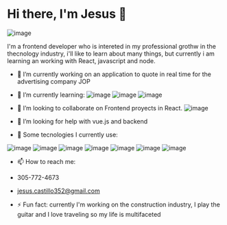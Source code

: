 # Hi there, I'm Jesus 👋

![image](https://cdn.pixabay.com/photo/2016/10/29/09/53/abstract-1780277_960_720.png )

I'm a frontend developer who is intereted in my professional grothw in the thecnology industry, i'll like to learn about many things, but currently i am learning an working with React, javascript and node.

- 🔭 I’m currently working on an application to quote in real time  for the advertising company JOP
- 🌱 I’m currently learning:    ![image]( https://img.shields.io/badge/Node.js-339933?style=for-the-badge&logo=nodedotjs&logoColor=white )
 ![image]( https://img.shields.io/badge/React_Router-CA4245?style=for-the-badge&logo=react-router&logoColor=white )
![image]( https://img.shields.io/badge/Redux-593D88?style=for-the-badge&logo=redux&logoColor=white )





- 👯 I’m looking to collaborate on Frontend proyects in React. ![image]( https://img.shields.io/badge/React-20232A?style=for-the-badge&logo=react&logoColor=61DAFB )


- 🤔 I’m looking for help with vue.js and backend
- 💬 Some tecnologies I currently use: 


![image](	https://img.shields.io/badge/HTML5-E34F26?style=for-the-badge&logo=html5&logoColor=white )
![image](	https://img.shields.io/badge/CSS3-1572B6?style=for-the-badge&logo=css3&logoColor=white)
![image]( https://img.shields.io/badge/JavaScript-323330?style=for-the-badge&logo=javascript&logoColor=F7DF1E	)
![image]( https://img.shields.io/badge/json-5E5C5C?style=for-the-badge&logo=json&logoColor=white )
![image]( https://img.shields.io/badge/Visual_Studio_Code-0078D4?style=for-the-badge&logo=visual%20studio%20code&logoColor=white )
![image]( https://img.shields.io/badge/npm-CB3837?style=for-the-badge&logo=npm&logoColor=white )
![image]( https://img.shields.io/badge/React-20232A?style=for-the-badge&logo=react&logoColor=61DAFB )


- 📫 How to reach me: 
-  305-772-4673
-  jesus.castillo352@gmail.com

- ⚡ Fun fact: currently I'm working on the construction industry, I play the guitar and I love traveling so my life is multifaceted

